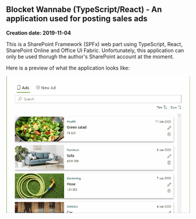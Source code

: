 ## Blocket Wannabe (TypeScript/React) - An application used for posting sales ads

**Creation date: 2019-11-04**

This is a SharePoint Framework (SPFx) web part using TypeScript, React, SharePoint Online and Office UI Fabric. Unfortunately, this application can only be used thorugh the author's SharePoint account at the moment.

Here is a preview of what the application looks like:

![](gifs/blocket-preview.gif)

